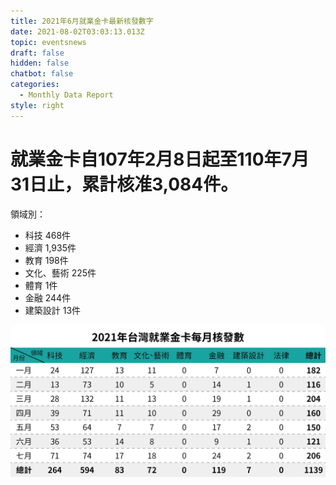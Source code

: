 ```yaml
---
title: 2021年6月就業金卡最新核發數字
date: 2021-08-02T03:03:13.013Z
topic: eventsnews
draft: false
hidden: false
chatbot: false
categories:
  - Monthly Data Report
style: right
---
```

# 就業金卡自107年2月8日起至110年7月31日止，累計核准3,084件。

領域別：

* 科技 468件
* 經濟 1,935件
* 教育 198件
* 文化、藝術 225件
* 體育 1件
* 金融 244件
* 建築設計 13件

![2021年台灣就業金卡每月核發數- 七月](/cms-uploads/2021年台灣就業金卡每月核發數-7中.jpg "2021年台灣就業金卡每月核發數- 七月")
